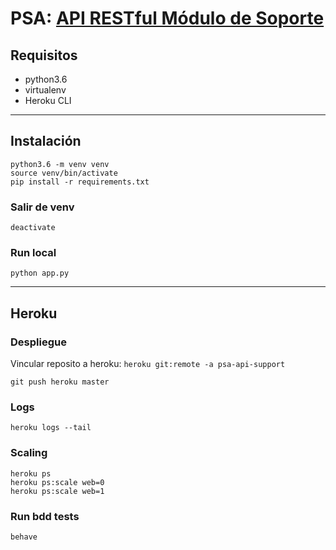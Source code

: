 # PSA: [API RESTful Módulo de Soporte](https://psa-api-support.herokuapp.com/)

## Requisitos

- python3.6
- virtualenv
- Heroku CLI

---

## Instalación

```
python3.6 -m venv venv
source venv/bin/activate
pip install -r requirements.txt
```

### Salir de venv

```
deactivate
```

### Run local

```
python app.py
```

---

## Heroku

### Despliegue

Vincular reposito a heroku: `heroku git:remote -a psa-api-support`

```
git push heroku master
```

### Logs

```
heroku logs --tail
```

### Scaling

```
heroku ps
heroku ps:scale web=0
heroku ps:scale web=1
```

### Run bdd tests

```
behave
```